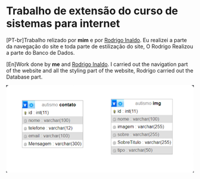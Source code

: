 # Trabalho de extensão do curso de sistemas para internet 

[PT-br]Trabalho relizado por **mim** e por [Rodrigo Inaldo](https://github.com/rodrigoinaldo). Eu realizei a parte da navegação do site e toda parte de estilização do site, O Rodrigo Realizou a parte do Banco de Dados.

[En]Work done by **me** and [Rodrigo Inaldo](https://github.com/rodrigoinaldo). I carried out the navigation part of the website and all the styling part of the website, Rodrigo carried out the Database part.

![Alt text](image.png)
